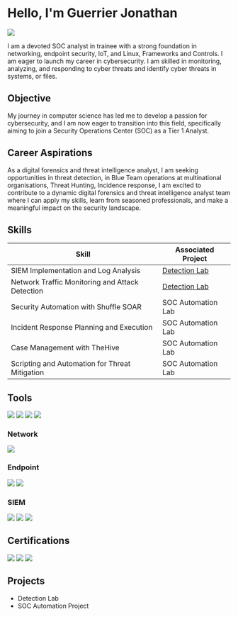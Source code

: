 # Hello, I'm Guerrier Jonathan
<a href="https://www.linkedin.com/in/guerrier-jonathan-4743471a2"><img src="https://img.shields.io/badge/-LinkedIn-0072b1?&style=for-the-badge&logo=linkedin&logoColor=white" /></a>

I am a devoted SOC analyst in trainee with a strong foundation in networking, endpoint security, IoT, and Linux, Frameworks and Controls. I am eager to launch my career in cybersecurity. I am skilled in monitoring, analyzing, and responding to cyber threats and identify cyber threats in systems, or files.

## Objective

My journey in computer science has led me to develop a passion for cybersecurity, and I am now eager to transition into this field, specifically aiming to join a Security Operations Center (SOC) as a Tier 1 Analyst.

## Career Aspirations

As a digital forensics and threat intelligence analyst, I am seeking opportunities in threat detection, in Blue Team operations at multinational organisations, Threat Hunting, Incidence response, I am excited to contribute to a dynamic digital forensics and threat intelligence analyst team where I can apply my skills, learn from seasoned professionals, and make a meaningful impact on the security landscape.

## Skills

| Skill                                         | Associated Project         |
|-----------------------------------------------|----------------------------|
| SIEM Implementation and Log Analysis          | <a href="https://google.com">Detection Lab</a>|
| Network Traffic Monitoring and Attack Detection | <a href="https://google.com">Detection Lab</a>|
| Security Automation with Shuffle SOAR         | SOC Automation Lab|
| Incident Response Planning and Execution      | SOC Automation Lab|
| Case Management with TheHive                  | SOC Automation Lab|
| Scripting and Automation for Threat Mitigation | SOC Automation Lab|

## Tools

<div>
  <img src="https://img.shields.io/badge/-Kali_Linux-557C9B?&style=for-the-badge&logo=kali&logoColor=white" />
  <img src="https://img.shields.io/badge/-Metasploit-000000?&style=for-the-badge&logo=metasploit&logoColor=white" />
  <img src="https://img.shields.io/badge/-Burp_Suite-8A0000?&style=for-the-badge&logo=burp-suite&logoColor=white" />
  <img src="https://img.shields.io/badge/-Nmap-000000?&style=for-the-badge&logo=nmap&logoColor=white" />
</div>

### Network
<div>
    <img src="https://img.shields.io/badge/-Wireshark-1679A7?&style=for-the-badge&logo=Wireshark&logoColor=white" />
</div>

### Endpoint
<div>
    <img src="https://img.shields.io/badge/-Microsoft_Defender_for_Endpoint-00A4EF?&style=for-the-badge&logo=Microsoft&logoColor=white" />
    <img src="https://img.shields.io/badge/-Velociraptor-4B275F?&style=for-the-badge&logo=Velociraptor&logoColor=white" />
</div>

### SIEM
<div>
    <img src="https://img.shields.io/badge/-Microsoft_Sentinel-0078D4?&style=for-the-badge&logo=Microsoft&logoColor=white" />
    <img src="https://img.shields.io/badge/-Splunk-000000?&style=for-the-badge&logo=Splunk&logoColor=white" />
    <img src="https://img.shields.io/badge/-Elastic-005571?&style=for-the-badge&logo=Elastic&logoColor=white" />
</div>

## Certifications
<div>
<img src="https://img.shields.io/badge/-Security%2B-FF0000?&style=for-the-badge&logo=CompTIA&logoColor=white" />
<img src="https://img.shields.io/badge/-Network%2B-007ACC?&style=for-the-badge&logo=CompTIA&logoColor=white" />
<img src="https://img.shields.io/badge/-A%2B-4D4D4D?&style=for-the-badge&logo=CompTIA&logoColor=white" />
</div>

## Projects
- Detection Lab
- SOC Automation Project
